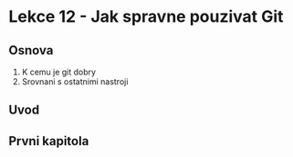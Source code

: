 # Lekce 12 - Jak spravne pouzivat Git


## Osnova

1. K cemu je git dobry
2. Srovnani s ostatnimi nastroji

## Uvod

## Prvni kapitola

